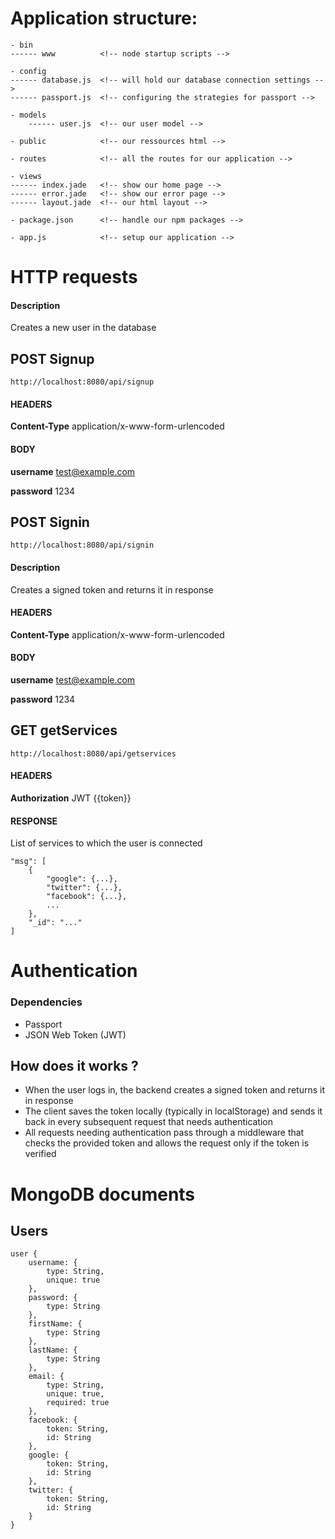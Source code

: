 # Application structure:
    - bin
    ------ www          <!-- node startup scripts -->    
    
    - config
    ------ database.js  <!-- will hold our database connection settings -->
    ------ passport.js  <!-- configuring the strategies for passport -->
    
    - models
        ------ user.js  <!-- our user model -->
    
    - public            <!-- our ressources html -->
    
    - routes            <!-- all the routes for our application -->
    
    - views
    ------ index.jade   <!-- show our home page -->
    ------ error.jade   <!-- show our error page -->
    ------ layout.jade  <!-- our html layout -->
    
    - package.json      <!-- handle our npm packages -->
    
    - app.js            <!-- setup our application -->

# HTTP requests
#### Description
Creates a new user in the database
## POST Signup
`http://localhost:8080/api/signup`
#### HEADERS
**Content-Type** application/x-www-form-urlencoded
#### BODY
**username** test@example.com

**password** 1234

## POST Signin
`http://localhost:8080/api/signin`
#### Description
Creates a signed token and returns it in response
#### HEADERS
**Content-Type** application/x-www-form-urlencoded
#### BODY
**username** test@example.com

**password** 1234

## GET getServices
`http://localhost:8080/api/getservices`
#### HEADERS
**Authorization** JWT {{token}}
#### RESPONSE
List of services to which the user is connected 

    "msg": [
        {
            "google": {...},
            "twitter": {...},
            "facebook": {...},
            ...
        },
        "_id": "..."
    ]

# Authentication
### Dependencies
- Passport
- JSON Web Token (JWT)
## How does it works ?
- When the user logs in, the backend creates a signed token and returns it in response
- The client saves the token locally (typically in localStorage) and sends it back in every subsequent request that needs authentication
- All requests needing authentication pass through a middleware that checks the provided token and allows the request only if the token is verified

# MongoDB documents
## Users
    user {
        username: {
            type: String,
            unique: true
        },
        password: {
            type: String
        },
        firstName: {
            type: String
        },
        lastName: {
            type: String
        },
        email: {
            type: String,
            unique: true,
            required: true
        },
        facebook: {
            token: String,
            id: String
        },
        google: {
            token: String,
            id: String
        },
        twitter: {
            token: String,
            id: String
        }
    }
